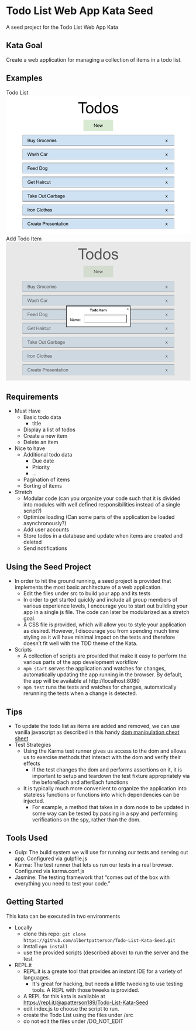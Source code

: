 # Todo List Web App Kata Seed
A seed project for the Todo List Web App Kata

## Kata Goal
Create a web application for managing a collection of items in a todo list.

## Examples
Todo List
![Todo List Example](readme-resources/example.png)
Add Todo Item 
![Add Todo Item Example](readme-resources/Add_Item_Modal.png)

## Requirements
* Must Have
  * Basic todo data
    * title
  * Display a list of todos
  * Create a new item
  * Delete an item
* Nice to have
  * Additional todo data
    * Due date
    * Priority
    * ...
  * Pagination of items
  * Sorting of items
* Stretch
  * Modular code (can you organize your code such that it is divided into modules with well defined responsibilities instead of a single script?)
  * Optimize loading (Can some parts of the application be loaded asynchronously?)
  * Add user accounts
  * Store todos in a database and update when items are created and deleted
  * Send notifications

## Using the Seed Project
* In order to hit the ground running, a seed project is provided that implements the most basic architecture of a web application.
  * Edit the files under src to build your app and its tests
  * In order to get started quickly and include all group members of various experience levels, I encourage you to start out building your app in a single js file. The code can later be modularized as a stretch goal.
  * A CSS file is provided, which will allow you to style your application as desired. However, I discourage you from spending much time styling as it will have minimal impact on the tests and therefore doesn’t fit well with the TDD theme of the Kata.
* Scripts
  * A collection of scripts are provided that make it easy to perform the various parts of the app development workflow
  * ```npm start``` serves the application and watches for changes, automatically updating the app running in the browser. By default, the app will be available at http://localhost:8080 
  * ```npm test``` runs the tests and watches for changes, automatically rerunning the tests when a change is detected.

## Tips
* To update the todo list as items are added and removed, we can use vanilla javascript as described in this handy [dom manipulation cheat sheet](https://gist.github.com/thegitfather/9c9f1a927cd57df14a59c268f118ce86#add-elements-to-the-dom)
* Test Strategies
  * Using the Karma test runner gives us access to the dom and allows us to exercise methods that interact with the dom and verify their effects
    * if the test changes the dom and performs assertions on it, it is important to setup and teardown the test fixture appropriately via the beforeEach and afterEach functions
  * It is typically much more convenient to organize the application into stateless functions or functions into which dependencies can be injected. 
    * For example, a method that takes in a dom node to be updated in some way can be tested by passing in a spy and performing verifications on the spy, rather than the dom.

## Tools Used
* Gulp: The build system we will use for running our tests and serving out app. Configured via gulpfile.js
* Karma: The test runner that lets us run our tests in a real browser. Configured via karma.conf.js
* Jasmine: The testing framework that “comes out of the box with everything you need to test your code.”

##  Getting Started
This kata can be executed in two environments
 * Locally 
    * clone this repo:  ```git clone https://github.com/albertpatterson/Todo-List-Kata-Seed.git```
    * install ```npm install```
    * use the provided scripts (described above) to run the server and the test
 * REPL.it
    * REPL.it is a greate tool that provides an instant IDE for a variety of languages.
      * It's great for hacking, but needs a little tweeking to use testing tools. A REPL with those tweeks is provided. 
    * A REPL for this kata is available at https://repl.it/@apatterson189/Todo-List-Kata-Seed
    * edit index.js to choose the script to run.
    * create the Todo List using the files under /src
    * do not edit the files under /DO_NOT_EDIT
